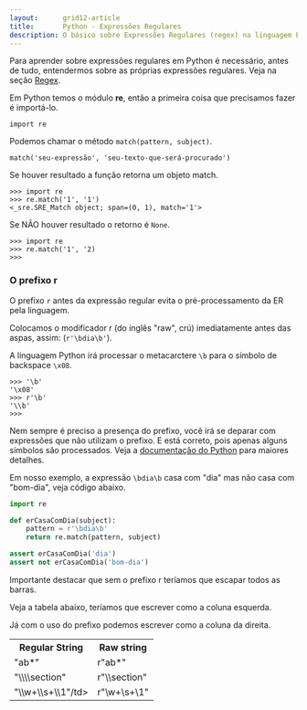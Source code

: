```yaml
---
layout:      grid12-article
title:       Python - Expressões Regulares
description: O básico sobre Expressões Regulares (regex) na linguagem Python
---
```


Para aprender sobre expressões regulares em Python é necessário, antes de tudo, entendermos sobre as próprias expressões
regulares. Veja na seção [Regex](/regex/).

Em Python temos o módulo __re__, então a primeira coisa que precisamos fazer é importá-lo.

    import re

Podemos chamar o método `match(pattern, subject)`.

    match('seu-expressão', 'seu-texto-que-será-procurado')

Se houver resultado a função retorna um objeto match.

    >>> import re
    >>> re.match('1', '1')
    <_sre.SRE_Match object; span=(0, 1), match='1'>

Se NÂO houver resultado o retorno é `None`.

    >>> import re
    >>> re.match('1', '2)
    >>>


### O prefixo r

O prefixo `r` antes da expressão regular evita o pré-processamento da ER pela linguagem.

Colocamos o modificador r (do inglês "raw", crú) imediatamente antes das aspas, assim: (`r'\bdia\b'`).

A linguagem Python irá processar o metacarctere `\b` para o símbolo de backspace `\x08`.

    >>> '\b'
    '\x08'
    >>> r'\b'
    '\\b'
    >>> 

Nem sempre é preciso a presença do prefixo, você irá se deparar com expressões que não utilizam o prefixo.
E está correto, pois apenas alguns símbolos são processados. 
Veja a [documentação do Python](https://docs.python.org/3.4/reference/lexical_analysis.html#literals "link-externo") 
para maiores detalhes.

Em nosso exemplo, a expressão `\bdia\b` casa com "dia" mas não casa com "bom-dia", veja código abaixo.

```python
import re

def erCasaComDia(subject):
    pattern = r'\bdia\b'
    return re.match(pattern, subject)

assert erCasaComDia('dia')
assert not erCasaComDia('bom-dia')
```

Importante destacar que sem o prefixo r teríamos que escapar todos as barras.

Veja a tabela abaixo, teríamos que escrever como a coluna esquerda.

Já com o uso do prefixo podemos escrever como a coluna da direita.

<table>
    <tr>
        <th>Regular String</th><th>Raw string</th>
    </tr>
    <tr>
        <td>"ab*"</td><td>r"ab*"</td>
    </tr>
    <tr>
        <td>"\\\\section" </td><td>r"\\section"</td>
    </tr>
    <tr>
        <td>"\\w+\\s+\\1"/td><td>r"\w+\s+\1"</td>
    </tr>
</table>

 	
 	
	
 	


